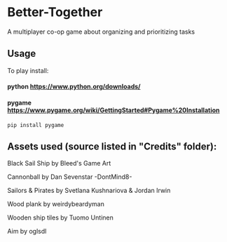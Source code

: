 # Better-Together
A multiplayer co-op game about organizing and prioritizing tasks

## Usage
To play install:
#### python https://www.python.org/downloads/
#### pygame https://www.pygame.org/wiki/GettingStarted#Pygame%20Installation
```
pip install pygame
```

## Assets used (source listed in "Credits" folder):

Black Sail Ship by Bleed's Game Art

Cannonball by Dan Sevenstar -DontMind8-

Sailors & Pirates by Svetlana Kushnariova & Jordan Irwin

Wood plank by weirdybeardyman

Wooden ship tiles by Tuomo Untinen

Aim by oglsdl
